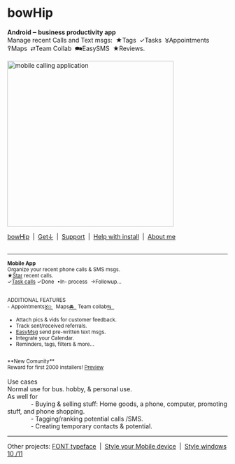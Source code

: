 # bowHip
<b>Android ‒ business productivity app</b>&nbsp;<br>
Manage recent Calls and Text msgs:&nbsp; ★Tags  ✓Tasks  𑀫Appointments  ߉Maps  ⇄Team Collab&nbsp; 🗪EasySMS  ★Reviews.<br>

<a href="https://bowhip.org"><img style="height: 380px; margin-bottom:-0px; margin-top:0px;" src="https://bowhip.org/img/calling_application.png" alt="mobile calling application"></a>
     
<a href="https://bowhip.org">bowHip</a>  |  <a href="https://bowhip.org/bowHip_1.5.3.apk">Get<u>↓</u></a>  |  <a target="_blank" href="https://bowhip.blogspot.com/2022/02/bowhip-phone-call-sms-organizer-mobile.html">Support</a>  |  <a target="_blank" href="https://bowhip.org/Help-installing-apk-to-mobile-device.html">Help with install</a>  |  <a target="_blank" href="https://bowhip.org/about-me.htm">About me</a><br><br>
<hr /> 

<small>**Mobile App**<br>
Organize your recent phone calls & SMS msgs.<br>
     ★<a target="_blank" href="https://bowhip.org/Mobile_Star_phone_calls.html" alt="star phone calls">Star</a> recent calls. &nbsp;  <br>
     ✓<a target="_blank" href="https://bowhip.org/Mobile_taskbar_phone_tags.html" alt="Task recent calls">Task calls</a> ✓Done  •In- process  →Followup...<br><br>

ADDITIONAL FEATURES<br>
     - Appointments<a href="https://bowhip.org/Mobile_Appointments.html" alt="Mobile Appointments from recent calls">𑀫⍾ </a>&nbsp;  Maps<a href="https://bowhip.org/use-my-tablet-device-with-google-maps.html" alt="Map driving route from phone">🚘 &nbsp;</a> Team collab<a href="https://bowhip.org/use-my-tablet-device-with-google-maps.html" alt="Map driving route from phone">⇆ &nbsp;</a>
 - Attach pics & vids for customer feedback.
 - Track sent/received referrals.
 - <a href="https://bowhip.org/Mobile_Easy_SMS_text_msgs.html" alt="Mobile Appointments">EasyMsg</a> send pre-written text msgs.
 - Integrate your Calendar.
 - Reminders, tags, filters & more...
<br>
**New Comunity**<br>
Reward for first 2000 installers! <a href="https://bowhip.org/#screenshots">Preview</a></small>
<br><br>
Use cases<br>
Normal use for bus. hobby, & personal use.<br>
As well for <br>
       - Buying & selling stuff: Home goods, a phone, computer, promoting stuff, and phone shopping.<br>
       - Tagging/ranking potential calls /SMS.<br>
       - Creating temporary contacts & potential.  <br>


<hr />
Other projects: <a href="https://github.com/qp5/FONT">FONT typeface</a>  |  <a target="_blank" href="https://codepen.io/qp5/full/WNGbLBy">Style your Mobile device</a>  |   <a target="_blank" href="https://codepen.io/qp5/project/full/ZmBrJo">Style windows 10 /11 </a>

